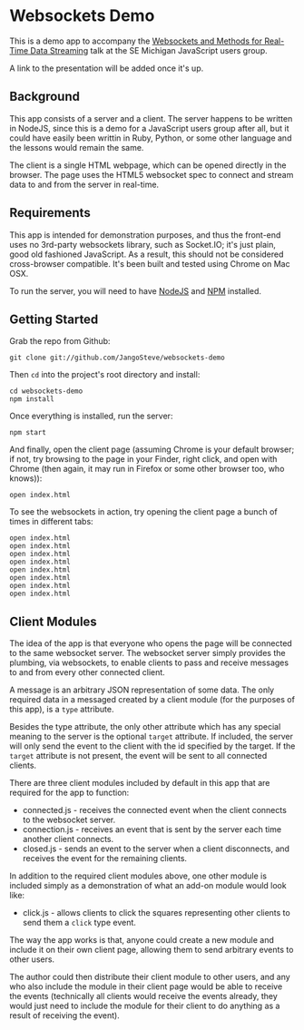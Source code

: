 # Websockets Demo

This is a demo app to accompany the [Websockets and Methods for
Real-Time Data
Streaming](http://www.meetup.com/SEM-JS/events/115354852/) talk at the SE Michigan JavaScript users
group.

A link to the presentation will be added once it's up.

## Background

This app consists of a server and a client. The server happens to be
written in NodeJS, since this is a demo for a JavaScript users group
after all, but it could have easily been writtin in Ruby, Python, or
some other language and the lessons would remain the same.

The client is a single HTML webpage, which can be opened directly in
the browser. The page uses the HTML5 websocket spec to connect and
stream data to and from the server in real-time.

## Requirements

This app is intended for demonstration purposes, and thus the front-end
uses no 3rd-party websockets library, such as Socket.IO; it's just
plain, good old fashioned JavaScript. As a result, this should not be
considered cross-browser compatible. It's been built and tested using
Chrome on Mac OSX.

To run the server, you will need to have [NodeJS](http://nodejs.org/)
and [NPM](https://npmjs.org/) installed.

## Getting Started

Grab the repo from Github:

```
git clone git://github.com/JangoSteve/websockets-demo
```

Then `cd` into the project's root directory and install:

```
cd websockets-demo
npm install
```

Once everything is installed, run the server:

```
npm start
```

And finally, open the client page (assuming Chrome is your default
browser; if not, try browsing to the page in your Finder, right click,
and open with Chrome (then again, it may run in Firefox or some other
browser too, who knows)):

```
open index.html
```

To see the websockets in action, try opening the client page a bunch of
times in different tabs:

```
open index.html
open index.html
open index.html
open index.html
open index.html
open index.html
open index.html
open index.html
```

## Client Modules

The idea of the app is that everyone who opens the page will be
connected to the same websocket server. The websocket server simply
provides the plumbing, via websockets, to enable clients to pass and
receive messages to and from every other connected client.

A message is an arbitrary JSON representation of some data. The only
required data in a messaged created by a client module (for the purposes
of this app), is a `type` attribute.

Besides the type attribute, the only other attribute which has any
special meaning to the server is the optional `target` attribute. If
included, the server will only send the event to the client with the id
specified by the target. If the `target` attribute is not present, the
event will be sent to all connected clients.

There are three client modules included by default in this app that are
required for the app to function:

* connected.js - receives the connected event when the client connects
  to the websocket server.
* connection.js - receives an event that is sent by the server each
  time another client connects.
* closed.js - sends an event to the server when a client disconnects,
  and receives the event for the remaining clients.

In addition to the required client modules above, one other module is
included simply as a demonstration of what an add-on module would look
like:

* click.js - allows clients to click the squares representing other
  clients to send them a `click` type event.

The way the app works is that, anyone could create a new module and
include it on their own client page, allowing them to send arbitrary
events to other users.

The author could then distribute their client module to other users, and
any who also include the module in their client page would be able to
receive the events (technically all clients would receive the events
already, they would just need to include the module for their client to
do anything as a result of receiving the event).
